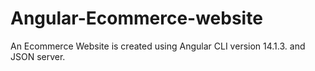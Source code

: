 # Angular-Ecommerce-website
 An Ecommerce Website is created using Angular CLI version 14.1.3. and JSON server.
